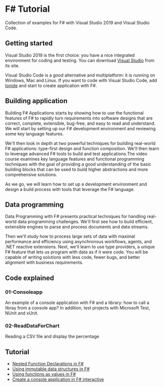 # F# Tutorial

Collection of examples for F# with Visual Studio 2019 and Visual Studio Code.

## Getting started
Visual Studio 2019 is the first choice: you have a nice integrated environment for coding and testing. You can download [Visual Studio](https://visualstudio.microsoft.com/) from its site.

Visual Studio Code is a good alternative and multiplatform: it is running on Windows, Mac and Linux. If you want to code with Visual Studio Code, add [Ionide](http://ionide.io/) and start to create application with F#.

## Building application
Building F# Applications starts by showing how to use the functional features of F# to rapidly turn requirements into software designs that are correct, complete, extensible, bug-free, and easy to read and understand. We will start by setting up our F# development environment and reviewing some key language features. 

We'll then look in depth at two powerful techniques for building real-world F# applications: type-first design and function composition. We'll then learn to leverage advanced F# tools to build and test applications.The video course examines key language features and functional programming techniques with the goal of providing a good understanding of the basic building blocks that can be used to build higher abstractions and more comprehensive solutions. 

As we go, we will learn how to set up a development environment and design a build process with tools that leverage the F# language.

## Data programming
Data Programming with F# presents practical techniques for handling real-world data programming challenges. We'll first see how to build efficient, extensible engines to parse and process documents and data streams. 

Then we'll study how to process large sets of data with maximal performance and efficiency using asynchronous workflows, agents, and .NET reactive extensions. Next, we'll learn to use type providers, a unique F# feature that lets us program with data as if it were code. You will be capable of writing solutions with less code, fewer bugs, and better alignment with business requirements.

## Code explained

### 01-Consoleapp
An example of a console application with F# and a library: how to call a libray from a console app? In addition, test projects with Microsoft Test, NUnit and xUnit.

### 02-ReadDataForChart
Reading a CSV file and display the percentage

## Tutorial
- [Nested Function Declarations in F#](https://www.puresourcecode.com/dotnet/f/nested-function-declarations-in-f/)
- [Using immutable data structures in F#](https://www.puresourcecode.com/dotnet/f/using-immutable-data-structures-in-f/)
- [Using functions as values in F#](https://www.puresourcecode.com/dotnet/f/using-functions-as-values-in-f/)
- [Create a console application in F# interactive](https://www.puresourcecode.com/dotnet/f/create-a-console-application-in-f-interactive/)
